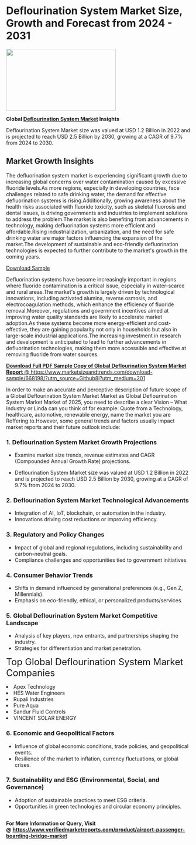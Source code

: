 <H1>Deflourination System Market Size, Growth and Forecast from 2024 - 2031</H1><img class="aligncenter size-medium wp-image-584254" src="https://thirdeyenews.in/wp-content/uploads/2024/09/Global-Market-Research-300x168.jpeg" alt="" width="300" height="168" /><p><strong>Global&nbsp;<a href="https://www.marketsizeandtrends.com/download-sample/668198/?utm_source=Github8j?utm_medium=201">Deflourination System Market</a> Insights</strong></p><p>Deflourination System Market size was valued at USD 1.2 Billion in 2022 and is projected to reach USD 2.5 Billion by 2030, growing at a CAGR of 9.7% from 2024 to 2030.</p><p><h2>Market Growth Insights</h2> <p>The defluorination system market is experiencing significant growth due to increasing global concerns over water contamination caused by excessive fluoride levels.As more regions, especially in developing countries, face challenges related to safe drinking water, the demand for effective defluorination systems is rising.Additionally, growing awareness about the health risks associated with fluoride toxicity, such as skeletal fluorosis and dental issues, is driving governments and industries to implement solutions to address the problem.The market is also benefiting from advancements in technology, making defluorination systems more efficient and affordable.Rising industrialization, urbanization, and the need for safe drinking water are major factors influencing the expansion of the market.The development of sustainable and eco-friendly defluorination technologies is expected to further contribute to the market's growth in the coming years.</p> <p><a href="#">Download Sample</a></p> <p>Defluorination systems have become increasingly important in regions where fluoride contamination is a critical issue, especially in water-scarce and rural areas.The market's growth is largely driven by technological innovations, including activated alumina, reverse osmosis, and electrocoagulation methods, which enhance the efficiency of fluoride removal.Moreover, regulations and government incentives aimed at improving water quality standards are likely to accelerate market adoption.As these systems become more energy-efficient and cost-effective, they are gaining popularity not only in households but also in large-scale industrial applications.The increasing investment in research and development is anticipated to lead to further advancements in defluorination technologies, making them more accessible and effective at removing fluoride from water sources.</p> <p><a href="#"></p><p><span class=""><strong>Download Full PDF Sample Copy of Global Deflourination System Market Report</strong> @ <a href="https://www.marketsizeandtrends.com/download-sample/668198/?utm_source=Github8j?utm_medium=201" target="_blank">https://www.marketsizeandtrends.com/download-sample/668198/?utm_source=Github8j?utm_medium=201</a></span></p><p>In order to make an accurate and perceptive description of future scope of a Global&nbsp;Deflourination System Market Market as Global&nbsp;Deflourination System Market Market of 2025, you need to describe a clear Vision &ndash; What Industry or Linda can you think of for example: Quote from a Technology, healthcare, automotive, renewable energy, name the market you are Reffering to.However, some general trends and factors usually impact market reports and their future outlook include:</p><h3>1.&nbsp;<strong>Deflourination System Market Growth Projections</strong></h3><ul><li>Examine market size trends, revenue estimates and CAGR (Compounded Annual Growth Rate) projections.</li><li><p>Deflourination System Market size was valued at USD 1.2 Billion in 2022 and is projected to reach USD 2.5 Billion by 2030, growing at a CAGR of 9.7% from 2024 to 2030.</p></li></ul><h3>2.&nbsp;<strong>Deflourination System Market Technological Advancements</strong></h3><ul><li>Integration of AI, IoT, blockchain, or automation in the industry.</li><li>Innovations driving cost reductions or improving efficiency.</li></ul><h3>3.&nbsp;<strong>Regulatory and Policy Changes</strong></h3><ul><li>Impact of global and regional regulations, including sustainability and carbon-neutral goals.</li><li>Compliance challenges and opportunities tied to government initiatives.</li></ul><h3>4.&nbsp;<strong>Consumer Behavior Trends</strong></h3><ul><li>Shifts in demand influenced by generational preferences (e.g., Gen Z, Millennials).</li><li>Emphasis on eco-friendly, ethical, or personalized products/services.</li></ul><h3>5.&nbsp;<strong>Global Deflourination System Market Competitive Landscape</strong></h3><ul><li>Analysis of key players, new entrants, and partnerships shaping the industry.</li><li>Strategies for differentiation and market penetration.</li></ul><p data-pm-slice="1 1 []"><span style="color: inherit; font-family: inherit; font-size: 25px;">Top Global Deflourination System Market Companies</span></p><div class="" data-test-id=""><p><li>Apex Technology</li><li> HES Water Engineers</li><li> Rupali Industries</li><li> Pure Aqua</li><li> Sandur Fluid Controls</li><li> VINCENT SOLAR ENERGY</li></p></div><h3>6.&nbsp;<strong>Economic and Geopolitical Factors</strong></h3><ul><li>Influence of global economic conditions, trade policies, and geopolitical events.</li><li>Resilience of the market to inflation, currency fluctuations, or global crises.</li></ul><h3>7.&nbsp;<strong>Sustainability and ESG (Environmental, Social, and Governance)</strong></h3><ul><li>Adoption of sustainable practices to meet ESG criteria.</li><li>Opportunities in green technologies and circular economy principles.</li></ul><h2><strong style="font-size: 14px;">For More Information or Query, Visit @&nbsp;</strong><a style="background-color: #ffffff; font-size: 14px;" href="https://www.marketsizeandtrends.com/report/deflourination-system-market/" target="_blank">https://www.verifiedmarketreports.com/product/airport-passenger-boarding-bridge-market</a></h2>